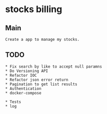 # stocks billing
## Main
    Create a app to manage my stocks.

## TODO
    * Fix search by like to accept null paramns
    * Do Versioning API
    * Refactor IOC
    * Refactor json error return
    * Pagination to get list results
    * Authentication
    * docker-compose

    * Tests
    * log
